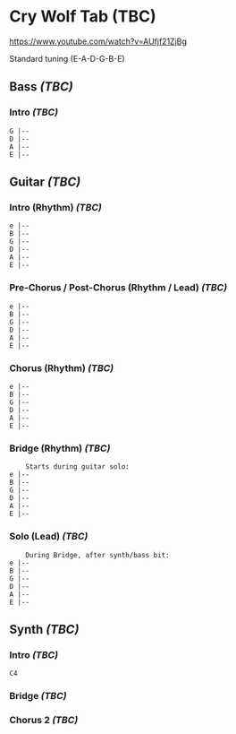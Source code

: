 # Cry Wolf Tab (TBC)

<https://www.youtube.com/watch?v=AUfjf21ZjBg>

Standard tuning (E-A-D-G-B-E)

## Bass _(TBC)_

### Intro _(TBC)_

    G |--
    D |--
    A |--
    E |--

## Guitar _(TBC)_

### Intro (Rhythm) _(TBC)_

    e |--
    B |--
    G |--
    D |--
    A |--
    E |--

### Pre-Chorus / Post-Chorus (Rhythm / Lead) _(TBC)_

    e |--
    B |--
    G |--
    D |--
    A |--
    E |--

### Chorus (Rhythm) _(TBC)_

    e |--
    B |--
    G |--
    D |--
    A |--
    E |--

### Bridge (Rhythm) _(TBC)_

        Starts during guitar solo:
    e |--
    B |--
    G |--
    D |--
    A |--
    E |--

### Solo (Lead) _(TBC)_

        During Bridge, after synth/bass bit:
    e |--
    B |--
    G |--
    D |--
    A |--
    E |--

## Synth _(TBC)_

### Intro _(TBC)_ 

    C4

### Bridge _(TBC)_

### Chorus 2 _(TBC)_
